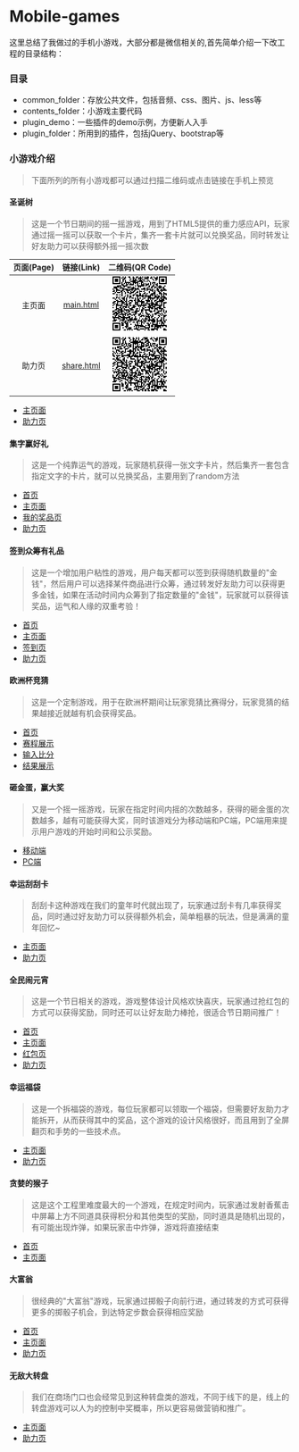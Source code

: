 # Mobile-games

这里总结了我做过的手机小游戏，大部分都是微信相关的,首先简单介绍一下改工程的目录结构：

### 目录
* common_folder：存放公共文件，包括音频、css、图片、js、less等
* contents_folder：小游戏主要代码
* plugin_demo：一些插件的demo示例，方便新人入手
* plugin_folder：所用到的插件，包括jQuery、bootstrap等

### 小游戏介绍
> 下面所列的所有小游戏都可以通过扫描二维码或点击链接在手机上预览

#### 圣诞树
> 这是一个节日期间的摇一摇游戏，用到了HTML5提供的重力感应API，玩家通过摇一摇可以获取一个卡片，集齐一套卡片就可以兑换奖品，同时转发让好友助力可以获得额外摇一摇次数

| 页面(Page) |                                           链接(Link)                                          |                                  二维码(QR Code)                                  |
|:----------:|:---------------------------------------------------------------------------------------------:|:---------------------------------------------------------------------------------:|
|   主页面   |  [main.html](http://merrier.github.io/Mobile-games/contents_folder/christmas_tree/main.html)  |  ![](./qrcode_folder/christmas_tree/main.png) |
|   助力页   | [share.html](http://merrier.github.io/Mobile-games/contents_folder/christmas_tree/share.html) | ![](./qrcode_folder/christmas_tree/share.png) |

* [主页面](http://merrier.github.io/Mobile-games/contents_folder/christmas_tree/main.html)
![]()
* [助力页](http://merrier.github.io/Mobile-games/contents_folder/christmas_tree/share.html)
![]()

#### 集字赢好礼
> 这是一个纯靠运气的游戏，玩家随机获得一张文字卡片，然后集齐一套包含指定文字的卡片，就可以兑换奖品，主要用到了random方法

* [首页](http://merrier.github.io/Mobile-games/contents_folder/collect_word/frontpage.html)
![]()
* [主页面](http://merrier.github.io/Mobile-games/contents_folder/collect_word/main.html)
![]()
* [我的奖品页](http://merrier.github.io/Mobile-games/contents_folder/collect_word/minepage.html)
![]()
* [助力页](http://merrier.github.io/Mobile-games/contents_folder/collect_word/share.html)
![]()

#### 签到众筹有礼品
> 这是一个增加用户粘性的游戏，用户每天都可以签到获得随机数量的"金钱"，然后用户可以选择某件商品进行众筹，通过转发好友助力可以获得更多金钱，如果在活动时间内众筹到了指定数量的"金钱"，玩家就可以获得该奖品，运气和人缘的双重考验！

* [首页](http://merrier.github.io/Mobile-games/contents_folder/crowd_funding/index.html)
![]()
* [主页面](http://merrier.github.io/Mobile-games/contents_folder/crowd_funding/main.html)
![]()
* [签到页](http://merrier.github.io/Mobile-games/contents_folder/crowd_funding/sign.html)
![]()
* [助力页](http://merrier.github.io/Mobile-games/contents_folder/crowd_funding/help.html)
![]()

#### 欧洲杯竞猜
> 这是一个定制游戏，用于在欧洲杯期间让玩家竞猜比赛得分，玩家竞猜的结果越接近就越有机会获得奖品。

* [首页](http://merrier.github.io/Mobile-games/contents_folder/Euro_quiz/index.html)
![]()
* [赛程展示](http://merrier.github.io/Mobile-games/contents_folder/Euro_quiz/battle_show.html)
![]()
* [输入比分](http://merrier.github.io/Mobile-games/contents_folder/Euro_quiz/enter_score.html)
![]()
* [结果展示](http://merrier.github.io/Mobile-games/contents_folder/Euro_quiz/has_guessed.html)
![]()

#### 砸金蛋，赢大奖
> 又是一个摇一摇游戏，玩家在指定时间内摇的次数越多，获得的砸金蛋的次数越多，越有可能获得大奖，同时该游戏分为移动端和PC端，PC端用来提示用户游戏的开始时间和公示奖励。

* [移动端](http://merrier.github.io/Mobile-games/contents_folder/golden_egg/mobile.html)
![]()
* [PC端](http://merrier.github.io/Mobile-games/contents_folder/golden_egg/pc.html)
![]()

#### 幸运刮刮卡
> 刮刮卡这种游戏在我们的童年时代就出现了，玩家通过刮卡有几率获得奖品，同时通过好友助力可以获得额外机会，简单粗暴的玩法，但是满满的童年回忆~

* [主页面](http://merrier.github.io/Mobile-games/contents_folder/guaguaka/main.html)
![]()
* [助力页](http://merrier.github.io/Mobile-games/contents_folder/guaguaka/share.html)
![]()

#### 全民闹元宵
> 这是一个节日相关的游戏，游戏整体设计风格欢快喜庆，玩家通过抢红包的方式可以获得奖励，同时还可以让好友助力棒抢，很适合节日期间推广！

* [首页](http://merrier.github.io/Mobile-games/contents_folder/lantern_festival/index.html)
![]()
* [主页面](http://merrier.github.io/Mobile-games/contents_folder/lantern_festival/main.html)
![]()
* [红包页](http://merrier.github.io/Mobile-games/contents_folder/lantern_festival/packet.html)
![]()
* [助力页](http://merrier.github.io/Mobile-games/contents_folder/lantern_festival/help.html)
![]()

#### 幸运福袋
> 这是一个拆福袋的游戏，每位玩家都可以领取一个福袋，但需要好友助力才能拆开，从而获得其中的奖品，这个游戏的设计风格很好，而且用到了全屏翻页和手势的一些技术点。
* [主页面](http://merrier.github.io/Mobile-games/contents_folder/lucky_bag/main.html)
![]()
* [助力页](http://merrier.github.io/Mobile-games/contents_folder/lucky_bag/share.html)
![]()

#### 贪婪的猴子
> 这是这个工程里难度最大的一个游戏，在规定时间内，玩家通过发射香蕉击中屏幕上方不同道具获得积分和其他类型的奖励，同时道具是随机出现的，有可能出现炸弹，如果玩家击中炸弹，游戏将直接结束
* [首页](http://merrier.github.io/Mobile-games/contents_folder/monkey/index.html)
![]()
* [主页面](http://merrier.github.io/Mobile-games/contents_folder/monkey/main.html)
![]()

#### 大富翁
> 很经典的"大富翁"游戏，玩家通过掷骰子向前行进，通过转发的方式可获得更多的掷骰子机会，到达特定步数会获得相应奖励

* [首页](http://merrier.github.io/Mobile-games/contents_folder/monopoly/start.html)
![]()
* [主页面](http://merrier.github.io/Mobile-games/contents_folder/monopoly/main.html)
![]()
* [助力页](http://merrier.github.io/Mobile-games/contents_folder/monopoly/share.html)
![]()

#### 无敌大转盘
> 我们在商场门口也会经常见到这种转盘类的游戏，不同于线下的是，线上的转盘游戏可以人为的控制中奖概率，所以更容易做营销和推广。

* [主页面](http://merrier.github.io/Mobile-games/contents_folder/zhuanpan/main.html)
![]()
* [助力页](http://merrier.github.io/Mobile-games/contents_folder/zhuanpan/share.html)
![]()
